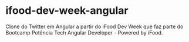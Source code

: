 # ifood-dev-week-angular

Clone do Twitter em Angular a partir do iFood Dev Week que faz parte do Bootcamp Potência Tech Angular Developer - Powered by iFood.
